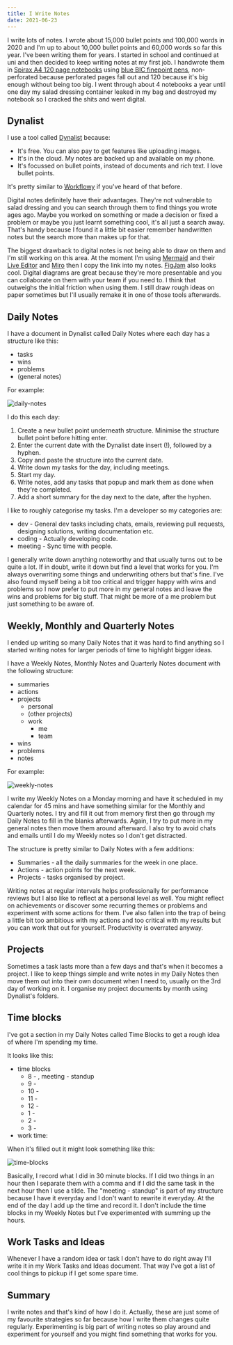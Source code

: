 ```yaml
---
title: I Write Notes
date: 2021-06-23
---
```


I write lots of notes. I wrote about 15,000 bullet points and 100,000 words in 2020 and I'm up to about 10,000 bullet points and 60,000 words so far this year. I've been writing them for years. I started in school and continued at uni and then decided to keep writing notes at my first job. I handwrote them in [Spirax A4 120 page notebooks](https://www.officeworks.com.au/shop/officeworks/p/spirax-a4-no-810-recycled-notebook-120-page-es56800) using [blue BIC finepoint pens](https://www.officeworks.com.au/shop/officeworks/p/bic-cristal-fine-point-ballpoint-pens-blue-12-pack-bi1411be), non-perforated because perforated pages fall out and 120 because it's big enough without being too big. I went through about 4 notebooks a year until one day my salad dressing container leaked in my bag and destroyed my notebook so I cracked the shits and went digital.

## Dynalist

I use a tool called [Dynalist](https://dynalist.io/) because:

- It's free. You can also pay to get features like uploading images.
- It's in the cloud. My notes are backed up and available on my phone.
- It's focussed on bullet points, instead of documents and rich text. I love bullet points.

It's pretty similar to [Workflowy](https://workflowy.com/) if you've heard of that before.

Digital notes definitely have their advantages. They're not vulnerable to salad dressing and you can search through them to find things you wrote ages ago. Maybe you worked on something or made a decision or fixed a problem or maybe you just learnt something cool, it's all just a search away. That's handy because I found it a little bit easier remember handwritten notes but the search more than makes up for that.

The biggest drawback to digital notes is not being able to draw on them and I'm still working on this area. At the moment I'm using [Mermaid](https://mermaid-js.github.io/) and their [Live Editor](https://mermaid-js.github.io/mermaid-live-editor/) and [Miro](https://miro.com/) then I copy the link into my notes. [FigJam](https://www.figma.com/figjam/) also looks cool. Digital diagrams are great because they're more presentable and you can collaborate on them with your team if you need to. I think that outweighs the initial friction when using them. I still draw rough ideas on paper sometimes but I'll usually remake it in one of those tools afterwards.

## Daily Notes

I have a document in Dynalist called Daily Notes where each day has a structure like this:

- tasks
- wins
- problems
- (general notes)

For example:

![daily-notes](../assets/i-write-notes/daily-notes.png)

I do this each day:

1. Create a new bullet point underneath structure. Minimise the structure bullet point before hitting enter.
2. Enter the current date with the Dynalist date insert (!), followed by a hyphen.
3. Copy and paste the structure into the current date.
4. Write down my tasks for the day, including meetings.
5. Start my day.
6. Write notes, add any tasks that popup and mark them as done when they're completed.
7. Add a short summary for the day next to the date, after the hyphen.

I like to roughly categorise my tasks. I'm a developer so my categories are:

- dev - General dev tasks including chats, emails, reviewing pull requests, designing solutions, writing documentation etc.
- coding - Actually developing code.
- meeting - Sync time with people.

I generally write down anything noteworthy and that usually turns out to be quite a lot. If in doubt, write it down but find a level that works for you. I'm always overwriting some things and underwriting others but that's fine. I've also found myself being a bit too critical and trigger happy with wins and problems so I now prefer to put more in my general notes and leave the wins and problems for big stuff. That might be more of a me problem but just something to be aware of.

## Weekly, Monthly and Quarterly Notes

I ended up writing so many Daily Notes that it was hard to find anything so I started writing notes for larger periods of time to highlight bigger ideas.

I have a Weekly Notes, Monthly Notes and Quarterly Notes document with the following structure:

- summaries
- actions
- projects
  - personal
  - (other projects)
  - work
    - me
    - team
- wins
- problems
- notes

For example:

![weekly-notes](../assets/i-write-notes/weekly-notes.png)

I write my Weekly Notes on a Monday morning and have it scheduled in my calendar for 45 mins and have something similar for the Monthly and Quarterly notes. I try and fill it out from memory first then go through my Daily Notes to fill in the blanks afterwards. Again, I try to put more in my general notes then move them around afterward. I also try to avoid chats and emails until I do my Weekly notes so I don't get distracted.

The structure is pretty similar to Daily Notes with a few additions:

- Summaries - all the daily summaries for the week in one place.
- Actions - action points for the next week.
- Projects - tasks organised by project.

Writing notes at regular intervals helps professionally for performance reviews but I also like to reflect at a personal level as well. You might reflect on achievements or discover some recurring themes or problems and experiment with some actions for them. I've also fallen into the trap of being a little bit too ambitious with my actions and too critical with my results but you can work that out for yourself. Productivity is overrated anyway.

## Projects

Sometimes a task lasts more than a few days and that's when it becomes a project. I like to keep things simple and write notes in my Daily Notes then move them out into their own document when I need to, usually on the 3rd day of working on it. I organise my project documents by month using Dynalist's folders.

## Time blocks

I've got a section in my Daily Notes called Time Blocks to get a rough idea of where I'm spending my time.

It looks like this:

- time blocks
  - 8 - , meeting - standup
  - 9 -
  - 10 -
  - 11 -
  - 12 -
  - 1 -
  - 2 -
  - 3 -
- work time:

When it's filled out it might look something like this:

![time-blocks](../assets/i-write-notes/time-blocks.png)

Basically, I record what I did in 30 minute blocks. If I did two things in an hour then I separate them with a comma and if I did the same task in the next hour then I use a tilde. The "meeting - standup" is part of my structure because I have it everyday and I don't want to rewrite it everyday. At the end of the day I add up the time and record it. I don't include the time blocks in my Weekly Notes but I've experimented with summing up the hours.

## Work Tasks and Ideas

Whenever I have a random idea or task I don't have to do right away I'll write it in my Work Tasks and Ideas document. That way I've got a list of cool things to pickup if I get some spare time.

## Summary

I write notes and that's kind of how I do it. Actually, these are just some of my favourite strategies so far because how I write them changes quite regularly. Experimenting is big part of writing notes so play around and experiment for yourself and you might find something that works for you.
